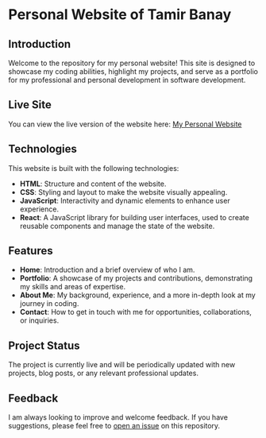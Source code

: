 # Personal Website of Tamir Banay

## Introduction

Welcome to the repository for my personal website! This site is designed to showcase my coding abilities, highlight my projects, and serve as a portfolio for my professional and personal development in software development.

## Live Site

You can view the live version of the website here: [My Personal Website](https://tamirbanay.github.io/my-personalSite/)

## Technologies

This website is built with the following technologies:

- **HTML**: Structure and content of the website.
- **CSS**: Styling and layout to make the website visually appealing.
- **JavaScript**: Interactivity and dynamic elements to enhance user experience.
- **React**: A JavaScript library for building user interfaces, used to create reusable components and manage the state of the website.

## Features

- **Home**: Introduction and a brief overview of who I am.
- **Portfolio**: A showcase of my projects and contributions, demonstrating my skills and areas of expertise.
- **About Me**: My background, experience, and a more in-depth look at my journey in coding.
- **Contact**: How to get in touch with me for opportunities, collaborations, or inquiries.

## Project Status

The project is currently live and will be periodically updated with new projects, blog posts, or any relevant professional updates.

## Feedback

I am always looking to improve and welcome feedback. If you have suggestions, please feel free to [open an issue](https://github.com/TamirBanay/my-personalSite/issues) on this repository.
